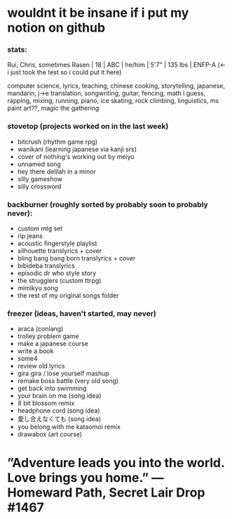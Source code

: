 # wouldnt it be insane if i put my notion on github

### stats:
Rui, Chris, sometimes Rasen | 18 | ABC | he/him | 5'7" | 135 lbs | ENFP-A (<- i just took the test so i could put it here)

computer science, lyrics, teaching, chinese cooking, storytelling, japanese, mandarin, j->e translation, songwriting, guitar, fencing, 
math i guess, rapping, mixing, running, piano, ice skating, rock climbing, linguistics, ms paint art??, magic the gathering

### stovetop (projects worked on in the last week)
- bitcrush (rhythm game rpg)
- wanikani (learning japanese via kanji srs)
- cover of nothing's working out by meiyo
- unnamed song
- hey there delilah in a minor
- silly gameshow
- silly crossword

### backburner (roughly sorted by probably soon to probably never):
- custom mtg set
- rip jeans
- acoustic fingerstyle playlist
- silhouette translyrics + cover
- bling bang bang born translyrics + cover
- bibideba translyrics
- episodic dr who style story
- the strugglers (custom ttrpg)
- mimikyu song
- the rest of my original songs folder

### freezer (ideas, haven't started, may never)
- araca (conlang)
- trolley problem game
- make a japanese course
- write a book
- some4
- review old lyrics
- gira gira / lose yourself mashup
- remake boss battle (very old song)
- get back into swimming
- your brain on me (song idea)
- 8 bit blossom remix
- headphone cord (song idea)
- 愛し合えなくても (song idea)
- you belong with me kataomoi remix
- drawabox (art course)

# ”Adventure leads you into the world. Love brings you home.” — Homeward Path, Secret Lair Drop #1467
